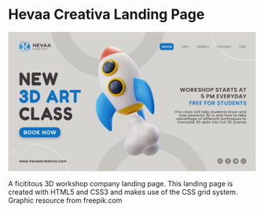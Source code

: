 # Hevaa Creativa Landing Page
![image](https://github.com/miker-bice/3d-art-class-landing-page/blob/main/landing-image.jpg)

A ficititous 3D workshop company landing page.
This landing page is created with HTML5 and CSS3 and makes use of the CSS grid system.
Graphic resource from freepik.com
